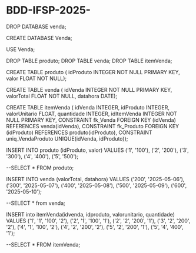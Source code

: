 # BDD-IFSP-2025-

DROP DATABASE venda;

CREATE DATABASE Venda;

USE Venda;

DROP TABLE produto;
DROP TABLE venda;
DROP TABLE itemVenda;

CREATE TABLE produto (
    idProduto INTEGER NOT NULL PRIMARY KEY,
    valor FLOAT NOT NULL);

CREATE TABLE venda (
    idVenda INTEGER NOT NULL PRIMARY KEY,
    valorTotal FLOAT NOT NULL,
    datahora DATE);
    
CREATE TABLE itemVenda (
    idVenda INTEGER,
    idProduto INTEGER,
  	valorUnitario FLOAT,
  	quantidade INTEGER,
    idItemVenda INTEGER NOT NULL PRIMARY KEY,
    CONSTRAINT fk_Venda FOREIGN KEY (idVenda) REFERENCES venda(idVenda),
    CONSTRAINT fk_Produto FOREIGN KEY (idProduto) REFERENCES produto(idProduto),
    CONSTRAINT uniq_VendaProduto UNIQUE(idVenda, idProduto));
    
INSERT INTO produto (idProduto, valor)
	VALUES
    ('1', '100'),
    ('2', '200'),
    ('3', '300'),
    ('4', '400'),
    ('5', '500');
    
--SELECT * FROM produto;

INSERT INTO venda (valorTotal, datahora)
	VALUES
	('200', '2025-05-06'),
    ('300', '2025-05-07'),
    ('400', '2025-05-08'),
    ('500', '2025-05-09'),
    ('600', '2025-05-10');
    
--SELECT * from venda;

INSERT into itemVenda(idvenda, idproduto, valorunitario, quantidade)
	VALUES
    ('1', '1', '100', '2'),
    ('2', '1', '100', '1'),
    ('2', '2', '200', '1'),
    ('3', '2', '200', '2'),
    ('4', '1', '100', '2'),
    ('4', '2', '200', '2'),
    ('5', '2', '200', '1'),
	('5', '4', '400', '1');
    
--SELECT * FROM itemVenda;
